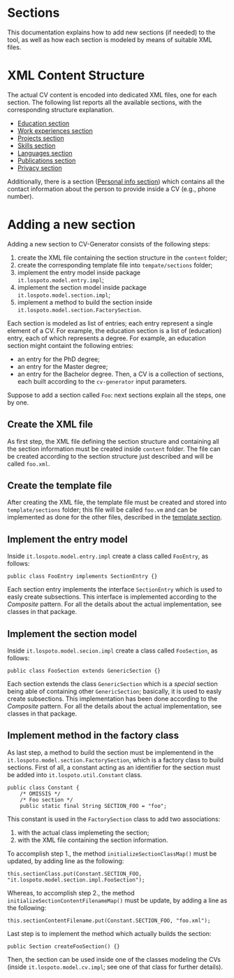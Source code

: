 # Sections
This documentation explains how to add new sections (if needed) to the tool, as well as how each section is modeled by means of suitable XML files.

# XML Content Structure
The actual CV content is encoded into dedicated XML files, one for each section. The following list reports all the available sections, with the corresponding structure explanation.

- [Education section](sections/education.md)
- [Work experiences section](sections/work.md)
- [Projects section](sections/project.md)
- [Skills section](sections/skill.md)
- [Languages section](sections/language.md)
- [Publications section](sections/publication.md)
- [Privacy section](sections/privacy.md)

Additionally, there is a section ([Personal info section](sections/personal-info.md)) which contains all the contact information about the person to provide inside a CV (e.g., phone number).

# Adding a new section
Adding a new section to CV-Generator consists of the following steps:
1. create the XML file containing the section structure in the `content` folder;
2. create the corresponding template file into `tempate/sections` folder;
3. implement the entry model inside package `it.lospoto.model.entry.impl`;
4. implement the section model inside package `it.lospoto.model.section.impl`;
5. implement a method to build the section inside `it.lospoto.model.section.FactorySection`.

Each section is modeled as list of entries; each entry represent a single element of a CV. For example, the education section is a list of (education) entry, each of which represents a degree. For example, an education section might containt the following entries:
 - an entry for the PhD degree;
 - an entry for the Master degree;
 - an entry for the Bachelor degree.
Then, a CV is a collection of sections, each built according to the `cv-generator` input parameters.

Suppose to add a section called `Foo`: next sections explain all the steps, one by one.

## Create the XML file
As first step, the XML file defining the section structure and containing all the section information must be created inside `content` folder. The file can be created according to the section structure just described and will be called `foo.xml`.

## Create the template file
After creating the XML file, the template file must be created and stored into `template/sections` folder; this file will be called `foo.vm` and can be implemented as done for the other files, described in the [template section](template.md).

## Implement the entry model
Inside `it.lospoto.model.entry.impl` create a class called `FooEntry`, as follows:

    public class FooEntry implements SectionEntry {}

Each section entry implements the interface `SectionEntry` which is used to easly create subsections. This interface is implemented according to the _Composite_ pattern.
For all the details about the actual implementation, see classes in that package.

## Implement the section model
Inside `it.lospoto.model.secion.impl` create a class called `FooSection`, as follows:

    public class FooSection extends GenericSection {}
 
Each section extends the class `GenericSection` which is a _special_ section being able of containing other `GenericSection`; basically, it is used to easly create subsections. This implementation has been done according to the _Composite_ pattern.
For all the details about the actual implementation, see classes in that package.

## Implement method in the factory class
As last step, a method to build the section must be implementend in the `it.lospoto.model.section.FactorySection`, which is a factory class to build sections.
First of all, a constant acting as an identifier for the section must be added into `it.lospoto.util.Constant` class.

    public class Constant {
        /* OMISSIS */
        /* Foo section */
        public static final String SECTION_FOO = "foo";

This constant is used in the `FactorySection` class to add two associations:
1. with the actual class implemeting the section;
2. with the XML file containing the section information.

To accomplish step 1., the method `initializeSectionClassMap()` must be updated, by adding line as the following:

    this.sectionClass.put(Constant.SECTION_FOO, "it.lospoto.model.section.impl.FooSection");

Whereas, to accomplish step 2., the method `initializeSectionContentFilenameMap()` must be update, by adding a line as the following:

    this.sectionContentFilename.put(Constant.SECTION_FOO, "foo.xml");

Last step is to implement the method which actually builds the section:

    public Section createFooSection() {}

Then, the section can be used inside one of the classes modeling the CVs (inside `it.lospoto.model.cv.impl`; see one of that class for further details).